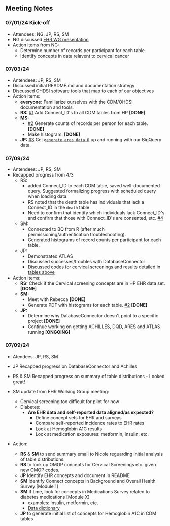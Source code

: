 ## Meeting Notes

### 07/01/24 Kick-off
- Attendees: NG, JP, RS, SM
- NG discussed [EHR WG presentation](https://nih.app.box.com/file/1048412458673)
- Action items from NG:
  - Determine number of records per participant for each table
  - Identify concepts in data relavent to cervical cancer
     
### 07/03/24
- Antendees: JP, RS, SM
- Discussed initial README.md and documentation strategy
- Discussed OHDSI software tools that map to each of our objectives
- Action items:
  - **everyone:** Familiarize ourselves with the CDM/OHDSI documentation and tools.
  - **RS:** [#1](https://github.com/Analyticsphere/ehr-pilot/issues/1) Add Connect_ID's to all CDM tables from HP **[DONE]**
  - **MS:**
    - [#2](https://github.com/Analyticsphere/ehr-pilot/issues/2) Generate counts of records per person for each table. **[DONE]**
    - Make histogram. **[DONE]** 
  - **JP:** [#3](https://github.com/Analyticsphere/ehr-pilot/issues/3) Get [`generate_ares_data.R`](https://github.com/Analyticsphere/ehr-pilot/blob/main/generate_ares_data.R) up and running with our BigQuery data.

### 07/09/24
- Antendees: JP, RS, SM
- Recapped progress from 4/3
  - RS:
    - added Connect_ID to each CDM table, saved well-documented query. Suggested formalizing progress with scheduled query when loading data.
    - RS noted that the death table has individuals that lack a Connect_ID in the `death` table
    - Need to confirm that identify which individuals lack Connect_ID's and confirm that those with Connect_ID's are consented, etc. [#4](https://github.com/Analyticsphere/ehr-pilot/issues/5)
  - SM:
    - Connected to BQ from R (after much permissioning/authentication troubleshooting).
    - Generated histograms of record counts per participant for each table.
  - JP:
    - Demonstrated ATLAS
    - Discussed successes/troubles with DatabaseConnector
    - Discussed codes for cervical screenings and results detailed in [tables above](https://github.com/Analyticsphere/ehr-pilot/edit/main/README.md#cervical-cancer-screening-procedures-and-results)
- Action Items:
  - **RS:** Check if the Cervical screening concepts are in HP EHR data set. **[DONE]**
  - **SM:**
    - Meet with Rebecca **[DONE]**
    - Generate PDF with histograms for each table. [#2](https://github.com/Analyticsphere/ehr-pilot/issues/2) **[DONE]**
  - **JP:**
    - Determine why DatabaseConnector doesn't point to a specific project **[DONE]**
    - Continue working on getting ACHILLES, DQD, ARES and ATLAS running **[ONGOING]**

### 07/09/24
  - Atendees: JP, RS, SM
  - JP Recapped progress on DatabaseConnector and Achilles
  - RS & SM Recapped progress on summary of table distributions - Looked great!
  - SM update from EHR Working Group meeting:
      - Cervical screening too difficult for pilot for now
      - Diabetes:
        - __Are EHR data and self-reported data aligned/as expected?__
          - Define concept sets for EHR and surveys   
          - Compare self-reported incidence rates to EHR rates
          - Look at Hemoglobin A1C results
          - Look at medication exposures: metformin, insulin, etc.
          
  - Action:
    - **RS** & **SM** to send summary email to Nicole reguarding initial analysis of table distributions.
    - **RS** to look up OMOP concepts for Cervical Screenings etc. given new OMOP codes.
    - **JP** Identify EHR concepts and document in README
    - **SM** Identify Connect concepts in Background and Overall Health Survey [Module 1]
    - **SM** If time, look for concepts in Medications Survey related to diabetes medications [Module X]
      - examples: insulin, metformin, etc.
      - [Data dictionary](https://github.com/Analyticsphere/ConnectMasterAndSurveyCombinedDataDictionary)
    - **JP** to generate initial list of concepts for Hemoglobin A1C in CDM tables
